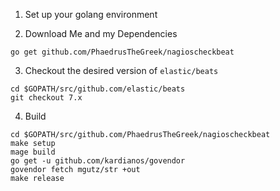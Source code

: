 1. Set up your golang environment

2. Download Me and my Dependencies

```
go get github.com/PhaedrusTheGreek/nagioscheckbeat
```

3.  Checkout the desired version of `elastic/beats` 

```
cd $GOPATH/src/github.com/elastic/beats
git checkout 7.x
```

4. Build

```
cd $GOPATH/src/github.com/PhaedrusTheGreek/nagioscheckbeat
make setup
mage build 
go get -u github.com/kardianos/govendor
govendor fetch mgutz/str +out
make release
```
